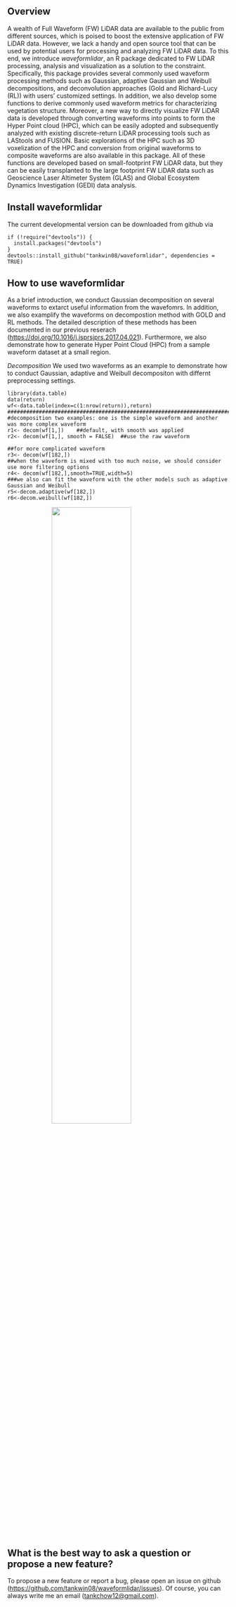**Overview**
---
A wealth of Full Waveform (FW) LiDAR data are available to the public from different sources, which is poised to boost the extensive application of FW LiDAR data. However, we lack a handy and open source tool that can be used by potential users for processing and analyzing FW LiDAR data. To this end, we introduce *waveformlidar*, an R package dedicated to FW LiDAR processing, analysis and visualization as a solution to the constraint. Specifically, this package provides several commonly used waveform processing methods such as Gaussian, adaptive Gaussian and Weibull decompositions, and deconvolution approaches (Gold and Richard-Lucy (RL)) with users’ customized settings. In addition, we also develop some functions to derive commonly used waveform metrics for characterizing vegetation structure. Moreover, a new way to directly visualize FW LiDAR data is developed through converting waveforms into points to form the Hyper Point cloud (HPC), which can be easily adopted and subsequently analyzed with existing discrete-return LiDAR processing tools such as LAStools and FUSION. Basic explorations of the HPC such as 3D voxelization of the HPC and conversion from original waveforms to composite waveforms are also available in this package. All of these functions are developed based on small-footprint FW LiDAR data, but they can be easily transplanted to the large footprint FW LiDAR data such as Geoscience Laser Altimeter System (GLAS) and Global Ecosystem Dynamics Investigation (GEDI) data analysis. 


**Install waveformlidar**
---
The current developmental version can be downloaded from github via  
```
if (!require("devtools")) {  
  install.packages("devtools")  
}  
devtools::install_github("tankwin08/waveformlidar", dependencies = TRUE)  

``` 


**How to use waveformlidar**
---
As a brief introduction, we conduct Gaussian decomposition on several waveforms to extarct useful information from the wavefomrs. In addition, we also examplify the waveforms on decompostion method with GOLD and RL methods. The detailed description of these methods has been documented in our previous reserach (https://doi.org/10.1016/j.isprsjprs.2017.04.021). 
Furthermore, we also demonstrate how to generate Hyper Point Cloud (HPC) from a sample waveform dataset at a small region.

*Decomposition*
We used two waveforms as an example to demonstrate how to conduct Gaussian, adaptive and Weibull decompositon with differnt preprocessing settings.

```
library(data.table)
data(return)
wf<-data.table(index=c(1:nrow(return)),return)
###################################################################################################
#decomposition two examples: one is the simple waveform and another was more complex waveform
r1<- decom(wf[1,])    ##default, with smooth was applied
r2<- decom(wf[1,], smooth = FALSE)  ##use the raw waveform

##for more complicated waveform
r3<- decom(wf[182,])
##when the waveform is mixed with too much noise, we should consider use more filtering options
r4<- decom(wf[182,],smooth=TRUE,width=5)
###we also can fit the waveform with the other models such as adaptive Gaussian and Weibull
r5<-decom.adaptive(wf[182,])
r6<-decom.weibull(wf[182,])

```
<img src="man/figures/README_decompostion&deconvolution_example
.png" width="60%" style="display: block; margin: auto;" />


**What is the best way to ask a question or propose a new feature?**
---
To propose a new feature or report a bug, please open an issue on github (https://github.com/tankwin08/waveformlidar/issues). Of course, you can always write me an email (tankchow12@gmail.com).
